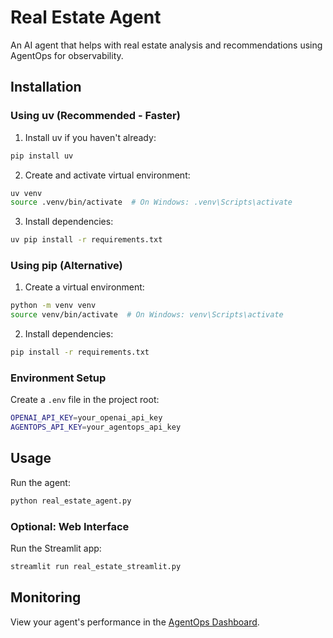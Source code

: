 # Real Estate Agent

An AI agent that helps with real estate analysis and recommendations using AgentOps for observability.

## Installation

### Using uv (Recommended - Faster)
1. Install uv if you haven't already:
```bash
pip install uv
```

2. Create and activate virtual environment:
```bash
uv venv
source .venv/bin/activate  # On Windows: .venv\Scripts\activate
```

3. Install dependencies:
```bash
uv pip install -r requirements.txt
```

### Using pip (Alternative)
1. Create a virtual environment:
```bash
python -m venv venv
source venv/bin/activate  # On Windows: venv\Scripts\activate
```

2. Install dependencies:
```bash
pip install -r requirements.txt
```

### Environment Setup
Create a `.env` file in the project root:
```bash
OPENAI_API_KEY=your_openai_api_key
AGENTOPS_API_KEY=your_agentops_api_key
```

## Usage

Run the agent:
```bash
python real_estate_agent.py
```

### Optional: Web Interface
Run the Streamlit app:
```bash
streamlit run real_estate_streamlit.py
```

## Monitoring
View your agent's performance in the [AgentOps Dashboard](https://app.agentops.ai). 
